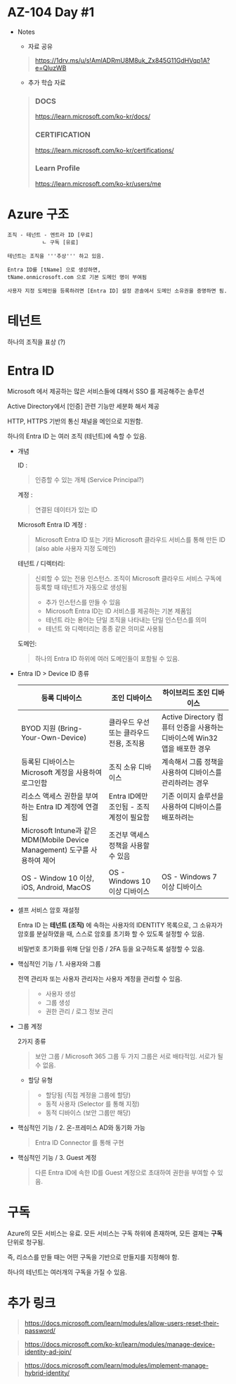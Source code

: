 AZ-104 Day #1
===================

* Notes
    - 자료 공유
    > https://1drv.ms/u/s!AmlADRmU8M8uk_Zx845G11GdHVqp1A?e=QluzWB

    - 추가 학습 자료
    > ### DOCS
    > https://learn.microsoft.com/ko-kr/docs/
    > ### CERTIFICATION
    > https://learn.microsoft.com/ko-kr/certifications/
    > ### Learn Profile
    > https://learn.microsoft.com/ko-kr/users/me


# Azure 구조
    조직 - 테넌트 - 엔트라 ID [무료]
               ㄴ 구독 [유료]

    테넌트는 조직을 '''추상''' 하고 있음.

    Entra ID를 [tName] 으로 생성하면,
    tName.onmicrosoft.com 으로 기본 도메인 명이 부여됨

    사용자 지정 도메인을 등록하려면 [Entra ID] 설정 콘솔에서 도메인 소유권을 증명하면 됨.

# 테넌트
하나의 조직을 표상 (?)


# Entra ID
Microsoft 에서 제공하는 많은 서비스들에 대해서
SSO 를 제공해주는 솔루션

Active Directory에서 [인증] 관련 기능만 세분화 해서 제공

HTTP, HTTPS 기반의 통신 채널을 메인으로 지원함.

하나의 Entra ID 는 여러 조직 (테넌트)에 속할 수 있음.

* 개념
    
    ID : 
    > 인증할 수 있는 개체 (Service Principal?)
    
    계정 : 
    > 연결된 데이터가 있는 ID
    
    Microsoft Entra ID 계정 : 
    > Microsoft Entra ID 또는 기타 Microsoft 클라우드 서비스를 통해 만든 ID (also able 사용자 지정 도메인)
    
    테넌트 / 디렉터리:
    > 신뢰할 수 있는 전용 인스턴스. 조직이 Microsoft 클라우드 서비스 구독에 등록할 때 테넌트가 자동으로 생성됨
    > * 추가 인스턴스를 만들 수 있음
    > * Microsoft Entra ID는 ID 서비스를 제공하는 기본 제품임
    > * 테넌트 라는 용어는 단일 조직을 나타내는 단일 인스턴스를 의미
    > * 테넌트 와 디렉터리는 종종 같은 의미로 사용됨

    도메인:
    > 하나의 Entra ID 하위에 여러 도메인들이 포함될 수 있음.

* Entra ID > Device ID 종류

    |등록 디바이스|조인 디바이스|하이브리드 조인 디바이스|
    |---|---|---|
    |BYOD 지원 (Bring-Your-Own-Device)|클라우드 우선 또는 클라우드 전용, 조직용|Active Directory 컴퓨터 인증을 사용하는 디바이스에 Win32 앱을 배포한 경우|
    |등록된 디바이스는 Microsoft 계정을 사용하여 로그인함|조직 소유 디바이스|계속해서 그룹 정책을 사용하여 디바이스를 관리하려는 경우|
    |리소스 액세스 권한을 부여하는 Entra ID 계정에 연결됨|Entra ID에만 조인됨 - 조직 계정이 필요함|기존 이미지 솔루션을 사용하여 디바이스를 배포하려는|
    |Microsoft Intune과 같은 MDM(Mobile Device Management) 도구를 사용하여 제어|조건부 액세스 정책을 사용할 수 있음||
    |OS - Window 10 이상, iOS, Android, MacOS|OS - Windows 10 이상 디바이스|OS - Windows 7 이상 디바이스|

* 셀프 서비스 암호 재설정
    
    Entra ID 는 **테넌트 (조직)** 에 속하는 사용자의 IDENTITY 목록으로, 그 소유자가 암호를 분실하였을 때, 스스로 암호를 초기화 할 수 있도록 설정할 수 있음.

    비밀번호 초기화를 위해 단일 인증 / 2FA 등을 요구하도록 설정할 수 있음.

* 핵심적인 기능 / 1. 사용자와 그룹

    전역 관리자 또는 사용자 관리자는 사용자 계정을 관리할 수 있음.
    > * 사용자 생성
    > * 그룹 생성
    > * 권한 관리 / 로그 정보 관리

* 그룹 계정

    2가지 종류
    > 보안 그룹 / Microsoft 365 그룹
    > 두 가지 그룹은 서로 배타적임. 서로가 될 수 없음.

    * 할당 유형
    > * 할당됨 (직접 계정을 그룹에 할당)
    > * 동적 사용자 (Selector 를 통해 지정)
    > * 동적 디바이스 (보안 그룹만 해당)


* 핵심적인 기능 / 2. 온-프레미스 AD와 동기화 가능
    > Entra ID Connector 를 통해 구현

* 핵심적인 기능 / 3. Guest 계정
    > 다른 Entra ID에 속한 ID를 Guest 계정으로 초대하여 권한을 부여할 수 있음.
# 구독
Azure의 모든 서비스는 유료.
모든 서비스는 구독 하위에 존재하며, 모든 결제는 **구독** 단위로 청구됨.

즉, 리소스를 만들 때는 어떤 구독을 기반으로 만들지를 지정해야 함.

하나의 테넌트는 여러개의 구독을 가질 수 있음.


# 추가 링크
> https://docs.microsoft.com/learn/modules/allow-users-reset-their-password/

> https://docs.microsoft.com/ko-kr/learn/modules/manage-device-identity-ad-join/

> https://docs.microsoft.com/learn/modules/implement-manage-hybrid-identity/